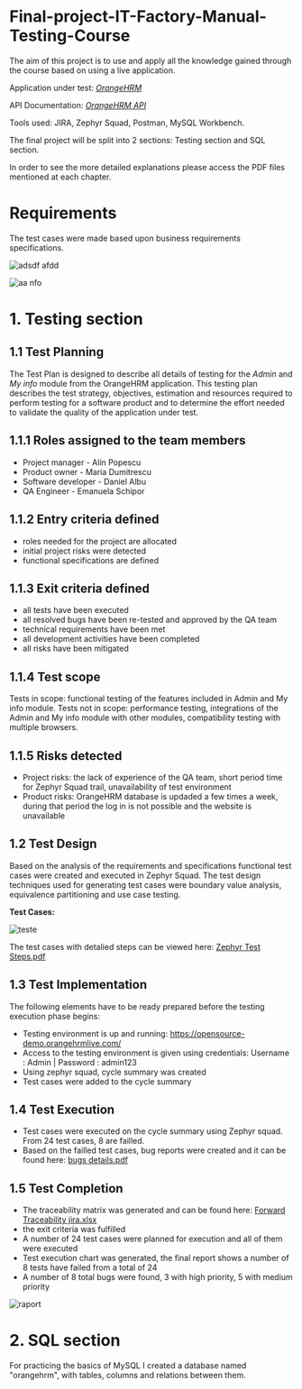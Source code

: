 # Final-project-IT-Factory-Manual-Testing-Course
The aim of this project is to use and apply all the knowledge gained through the course based on using a live application.

Application under test: *[OrangeHRM](https://opensource-demo.orangehrmlive.com/)*

API Documentation: *[OrangeHRM API](https://orangehrm.github.io/orangehrm-api-doc/)*

Tools used: JIRA, Zephyr Squad, Postman, MySQL Workbench.

The final project will be split into 2 sections: Testing section and SQL section.

In order to see the more detailed explanations please access the PDF files mentioned at each chapter.

# Requirements 
The test cases were made based upon business requirements specifications.

![adsdf afdd](https://user-images.githubusercontent.com/114079605/192904791-fb3123c2-52c1-4737-9511-956dda39304e.png)

![aa nfo](https://user-images.githubusercontent.com/114079605/192905164-e8b0cfbc-f167-42e4-862c-b4b0e30b63c0.png)


# 1. Testing section
## 1.1 Test Planning

The Test Plan is designed to describe all details of testing for the *Admin* and *My info* module from the OrangeHRM application.
This testing plan describes the test strategy, objectives, estimation and resources required to perform testing for a software product and to determine
the effort needed to validate the quality of the application under test.

## 1.1.1 Roles assigned to the team members 
- Project manager - Alin Popescu
- Product owner - Maria Dumitrescu
- Software developer - Daniel Albu
- QA Engineer - Emanuela Schipor

## 1.1.2 Entry criteria defined
- roles needed for the project are allocated
- initial project risks were detected 
- functional specifications are defined

## 1.1.3 Exit criteria defined
 - all tests have been executed
 - all resolved bugs have been re-tested and approved by the QA team
 - technical requirements have been met
 - all development activities have been completed
 - all risks have been mitigated
 
## 1.1.4 Test scope
Tests in scope: functional testing of the features included in Admin and My info module. 
Tests not in scope: performance testing, integrations of the Admin and My info module with other modules, compatibility testing with multiple browsers.
 
## 1.1.5 Risks detected
- Project risks: the lack of experience of the QA team, short period time for Zephyr Squad trail, unavailability of test environment
- Product risks: OrangeHRM database is updaded a few times a week, during that period the log in is not possible and the website is unavailable

## 1.2 Test Design
Based on the analysis of the requirements and specifications functional test cases were created and executed in Zephyr Squad.
The test design techniques used for generating test cases were boundary value analysis, equivalence partitioning and use case testing.

**Test Cases:**

![teste](https://user-images.githubusercontent.com/114079605/193084142-1726cddd-1e53-4248-8e45-13d653cac065.png)

The test cases with detalied steps can be viewed here: [Zephyr Test Steps.pdf](https://github.com/SchEma453/Final-project-IT-Factory-Manual-Testing-Course/files/9677062/Zephyr.Test.Steps.pdf)

## 1.3 Test Implementation
The following elements have to be ready prepared before the testing execution phase begins:
- Testing environment is up and running: https://opensource-demo.orangehrmlive.com/
- Access to the testing environment is given using credentials: Username : Admin | Password : admin123
- Using zephyr squad, cycle summary was created
- Test cases were added to the cycle summary

## 1.4 Test Execution
- Test cases were executed on the cycle summary using Zephyr squad. From 24 test cases, 8 are failled.
- Based on the failled test cases, bug reports were created and it can be found here: 
[bugs details.pdf](https://github.com/SchEma453/Final-project-IT-Factory-Manual-Testing-Course/files/9677948/bugs.details.pdf)

## 1.5 Test Completion

- The traceability matrix was generated and can be found here: [Forward Traceability jira.xlsx](https://github.com/SchEma453/Final-project-IT-Factory-Manual-Testing-Course/files/9678040/Forward.Traceability.jira.xlsx)
- the exit criteria was fulfilled
- A number of 24 test cases were planned for execution and all of them were executed
- Test execution chart was generated, the final report shows a number of 8 tests have failed from a total of 24
- A number of 8 total bugs were found, 3 with high priority, 5 with medium priority

![raport](https://user-images.githubusercontent.com/114079605/193115536-d0bd6b43-1cb3-4550-bf28-96600ef7fbea.png)

# 2. SQL section
For practicing the basics of MySQL I created a database named "orangehrm", with tables, columns and relations between them. 


